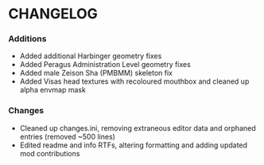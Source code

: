 # CHANGELOG
### Additions
* Added additional Harbinger geometry fixes
* Added Peragus Administration Level geometry fixes
* Added male Zeison Sha (PMBMM) skeleton fix
* Added Visas head textures with recoloured mouthbox and cleaned up alpha envmap mask

### Changes
* Cleaned up changes.ini, removing extraneous editor data and orphaned entries (removed ~500 lines)
* Edited readme and info RTFs, altering formatting and adding updated mod contributions